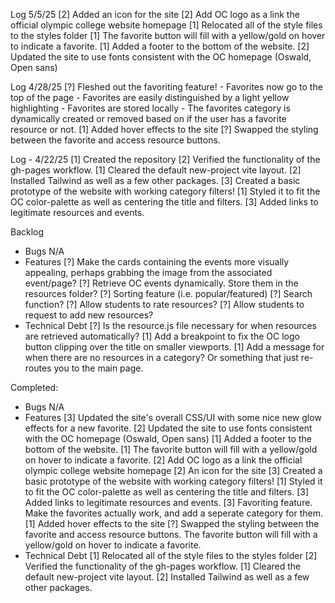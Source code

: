 Log 5/5/25
    [2] Added an icon for the site
    [2] Add OC logo as a link the official olympic college website homepage
    [1] Relocated all of the style files to the styles folder
    [1] The favorite button will fill with a yellow/gold on hover to indicate a favorite.
    [1] Added a footer to the bottom of the website.
    [2] Updated the site to use fonts consistent with the OC homepage (Oswald, Open sans)

Log 4/28/25
    [?] Fleshed out the favoriting feature!
        - Favorites now go to the top of the page
        - Favorites are easily distinguished by a light yellow highlighting
        - Favorites are stored locally
        - The favorites category is dynamically created or removed based on if the user has a favorite resource or not.
    [1] Added hover effects to the site
    [?] Swapped the styling between the favorite and access resource buttons. 

Log - 4/22/25
    [1] Created the repository
    [2] Verified the functionality of the gh-pages workflow.
    [1] Cleared the default new-project vite layout.
    [2] Installed Tailwind as well as a few other packages.
    [3] Created a basic prototype of the website with working category filters!
    [1] Styled it to fit the OC color-palette as well as centering the title and filters.
    [3] Added links to legitimate resources and events.


Backlog
- Bugs
    N/A
- Features
    [?] Make the cards containing the events more visually appealing, perhaps grabbing the image from the associated event/page?
    [?] Retrieve OC events dynamically. Store them in the resources folder?
    [?] Sorting feature (i.e. popular/featured)
    [?] Search function?
    [?] Allow students to rate resources?
    [?] Allow students to request to add new resources?
- Technical Debt
    [?] Is the resource.js file necessary for when resources are retrieved automatically?
    [1] Add a breakpoint to fix the OC logo button clipping over the title on smaller viewports.
    [1] Add a message for when there are no resources in a category? Or something that just re-routes you to the main page.


Completed: 
- Bugs
    N/A
- Features
    [3] Updated the site's overall CSS/UI with some nice new glow effects for a new favorite.
    [2] Updated the site to use fonts consistent with the OC homepage (Oswald, Open sans)
    [1] Added a footer to the bottom of the website.
    [1] The favorite button will fill with a yellow/gold on hover to indicate a favorite.
    [2] Add OC logo as a link the official olympic college website homepage
    [2] An icon for the site
    [3] Created a basic prototype of the website with working category filters!
    [1] Styled it to fit the OC color-palette as well as centering the title and filters.
    [3] Added links to legitimate resources and events.
    [3] Favoriting feature. Make the favorites actually work, and add a seperate category for them.
    [1] Added hover effects to the site
    [?] Swapped the styling between the favorite and access resource buttons. The favorite button will fill with a yellow/gold on hover to indicate a favorite.
- Technical Debt
    [1] Relocated all of the style files to the styles folder
    [2] Verified the functionality of the gh-pages workflow.
    [1] Cleared the default new-project vite layout.
    [2] Installed Tailwind as well as a few other packages.